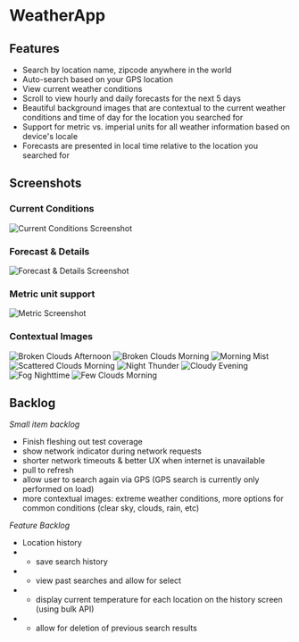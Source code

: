 #  WeatherApp
## Features
* Search by location name, zipcode anywhere in the world
* Auto-search based on your GPS location
* View current weather conditions
* Scroll to view hourly and daily forecasts for the next 5 days
* Beautiful background images that are contextual to the current weather conditions and time of day for the location you searched for
* Support for metric vs. imperial units for all weather information based on device's locale
* Forecasts are presented in local time relative to the location you searched for

## Screenshots
### Current Conditions
![Current Conditions Screenshot](./Screenshots/gps_top.png)

### Forecast & Details
![Forecast & Details Screenshot](./Screenshots/gps_bottom.png)

### Metric unit support
![Metric Screenshot](./Screenshots/localization.png)

### Contextual Images
![Broken Clouds Afternoon](./Screenshots/brokenclouds_afternoon.png)
![Broken Clouds Morning](./Screenshots/brokenclouds_morning.png)
![Morning Mist](./Screenshots/mist_morning.png)
![Scattered Clouds Morning](./Screenshots/scatteredclouds_morning.png)
![Night Thunder](./Screenshots/thunder_night.png)
![Cloudy Evening](./Screenshots/clouds.png)
![Fog Nighttime](./Screenshots/fog.png)
![Few Clouds Morning](./Screenshots/fewclouds_morning.png)

## Backlog
*Small item backlog*
* Finish fleshing out test coverage
* show network indicator during network requests
* shorter network timeouts & better UX when internet is unavailable
* pull to refresh
* allow user to search again via GPS (GPS search is currently only performed on load)
* more contextual images: extreme weather conditions, more options for common conditions (clear sky, clouds, rain, etc)

*Feature Backlog*
* Location history
* * save search history
* * view past searches and allow for select
* * display current temperature for each location on the history screen (using bulk API)
* * allow for deletion of previous search results
